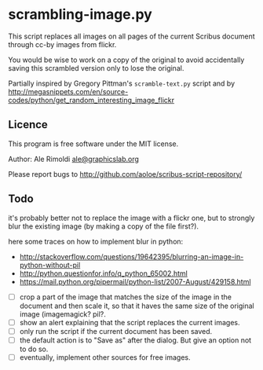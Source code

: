 # scrambling-image.py
This script replaces all images on all pages of the current Scribus document through cc-by images from flickr.

You would be wise to work on a copy of the original to avoid accidentally saving this scrambled version only to lose the original.

Partially inspired by Gregory Pittman's `scramble-text.py` script and by <http://megasnippets.com/en/source-codes/python/get_random_interesting_image_flickr>

## Licence

This program is free software under the MIT license.

Author: Ale Rimoldi <ale@graphicslab.org>

Please report bugs to http://github.com/aoloe/scribus-script-repository/

## Todo

it's probably better not to replace the image with a flickr one, but to strongly blur the existing image (by making a copy of the file first?).

here some traces on how to implement blur in python:
- <http://stackoverflow.com/questions/19642395/blurring-an-image-in-python-without-pil>
- <http://python.questionfor.info/q_python_65002.html>
- <https://mail.python.org/pipermail/python-list/2007-August/429158.html>

- [ ] crop a part of the image that matches the size of the image in the document and then scale it, so that it haves the same size of the original image (imagemagick? pil?.
- [ ] show an alert explaining that the script replaces the current images.
- [ ] only run the script if the current document has been saved.
- [ ] the default action is to "Save as" after the dialog. But give an option not to do so.
- [ ] eventually, implement other sources for free images.
